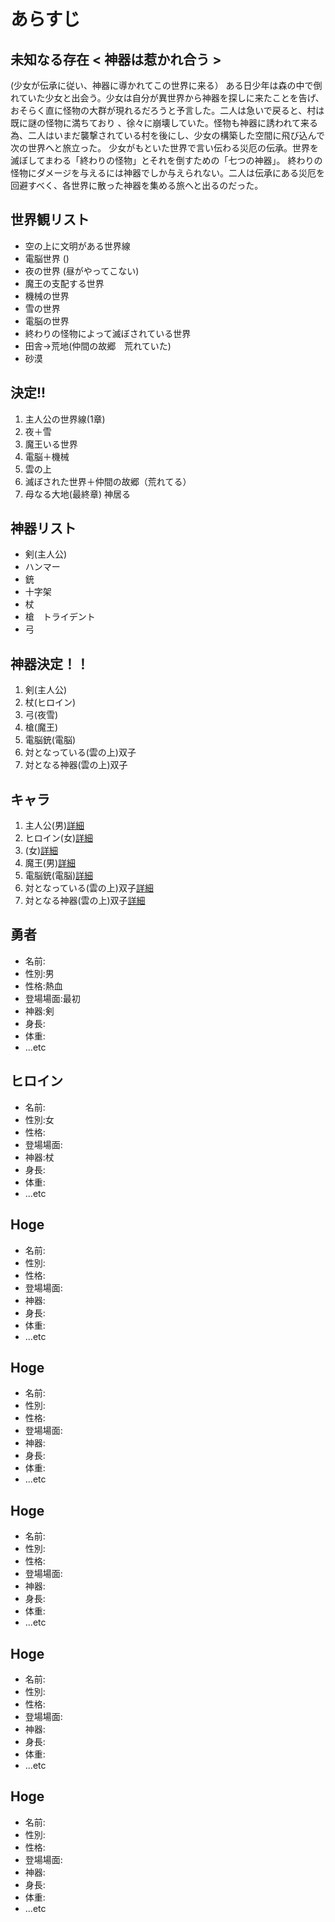 # あらすじ
## 未知なる存在 < 神器は惹かれ合う >
(少女が伝承に従い、神器に導かれてこの世界に来る）
 ある日少年は森の中で倒れていた少女と出会う。少女は自分が異世界から神器を探しに来たことを告げ、おそらく直に怪物の大群が現れるだろうと予言した。二人は急いで戻ると、村は既に謎の怪物に満ちており
 、徐々に崩壊していた。怪物も神器に誘われて来る為、二人はいまだ襲撃されている村を後にし、少女の構築した空間に飛び込んで次の世界へと旅立った。
 少女がもといた世界で言い伝わる災厄の伝承。世界を滅ぼしてまわる「終わりの怪物」とそれを倒すための「七つの神器」。
 終わりの怪物にダメージを与えるには神器でしか与えられない。二人は伝承にある災厄を回避すべく、各世界に散った神器を集める旅へと出るのだった。

## 世界観リスト
- 空の上に文明がある世界線
- 電脳世界 ()
- 夜の世界 (昼がやってこない)
- 魔王の支配する世界 
- 機械の世界
- 雪の世界
- 電脳の世界
- 終わりの怪物によって滅ぼされている世界
- 田舎→荒地(仲間の故郷　荒れていた)
- 砂漠

## 決定!!
1. 主人公の世界線(1章)
2. 夜＋雪
3. 魔王いる世界
4. 電脳＋機械
5. 雲の上
6. 滅ぼされた世界＋仲間の故郷（荒れてる）
7. 母なる大地(最終章) 神居る

## 神器リスト
-  剣(主人公)
- ハンマー
- 銃
- 十字架
- 杖
- 槍　トライデント
- 弓

## 神器決定！！
1. 剣(主人公)
2. 杖(ヒロイン)
3. 弓(夜雪)
4. 槍(魔王)
5. 電脳銃(電脳)
6. 対となっている(雲の上)双子
7. 対となる神器(雲の上)双子

## キャラ
1. 主人公(男)[詳細](#jump-1)
2. ヒロイン(女)[詳細](#jump-2)
3. (女)[詳細](#jump-3)
4. 魔王(男)[詳細](#jump-4)
5. 電脳銃(電脳)[詳細](#jump-5)
6. 対となっている(雲の上)双子[詳細](#jump-6)
7. 対となる神器(雲の上)双子[詳細](#jump-7)

<a name="jump-1"></a>
## 勇者
- 名前:
- 性別:男
- 性格:熱血
- 登場場面:最初
- 神器:剣
- 身長:
- 体重:
- ...etc

<a name="jump-2"></a>
## ヒロイン
- 名前:
- 性別:女
- 性格:
- 登場場面:
- 神器:杖
- 身長:
- 体重:
- ...etc

<a name="jump-3"></a>
## Hoge
- 名前:
- 性別:
- 性格:
- 登場場面:
- 神器:
- 身長:
- 体重:
- ...etc

<a name="jump-4"></a>
## Hoge
- 名前:
- 性別:
- 性格:
- 登場場面:
- 神器:
- 身長:
- 体重:
- ...etc

<a name="jump-5"></a>
## Hoge
- 名前:
- 性別:
- 性格:
- 登場場面:
- 神器:
- 身長:
- 体重:
- ...etc

<a name="jump-6"></a>
## Hoge
- 名前:
- 性別:
- 性格:
- 登場場面:
- 神器:
- 身長:
- 体重:
- ...etc

<a name="jump-7"></a>
## Hoge
- 名前:
- 性別:
- 性格:
- 登場場面:
- 神器:
- 身長:
- 体重:
- ...etc
